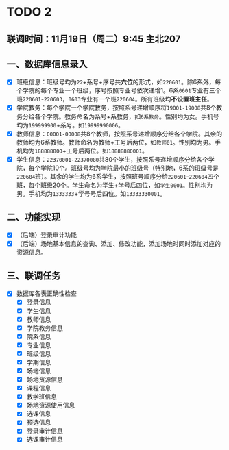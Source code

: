# TODO 2

## 联调时间：11月19日（周二）9:45 主北207

## 一、数据库信息录入

- [x] 班级信息：班级号均为`22`+系号+序号共**六位**的形式，如`220601`。除6系外，每个学院的每个专业一个班级，序号按照专业号依次递增1。6系`0601`专业有三个班`220601`-`220603`，`0603`专业有一个班`220604`。所有班级均**不设置班主任**。
- [x] 学院教务：每个学院一个学院教务，按照系号递增顺序将`19001-19008`共8个教务分给各个学院。教务命名为系号+系教务，如`6系教务`。性别均为女。手机号均为`199999900`+系号。如`19999990006`。
- [x] 教师信息：`00001-00008`共8个教师，按照系号递增顺序分给各个学院。其余的教师均为6系教师。教师命名为教师+工号后两位，如`教师01`。性别均为男。手机均为`188888800`+工号后两位。如`18888880001`。
- [x] 学生信息：`22370001-22370080`共80个学生，按照系号递增顺序分给各个学院，每个学院10个。班级号均为学院最小的班级号（特别地，6系的班级号是`220604`班）。其余的学生均为6系学生，按照班号顺序分给`220601`-`220604`四个班，每个班级20个。学生命名为学生+学号后四位，如`学生0001`。性别均为男。手机均为`1333333`+学号号后四位。如`13333330001`。

## 二、功能实现

- [x] （后端）登录审计功能
- [x] （后端）场地基本信息的查询、添加、修改功能，添加场地时同时添加对应的资源信息。

## 三、联调任务

- [x] 数据库各表正确性检查
  - [x] 登录信息
  - [x] 学生信息
  - [x] 教师信息
  - [x] 学院教务信息
  - [x] 院系信息
  - [x] 专业信息
  - [x] 班级信息
  - [x] 学期信息
  - [x] 场地信息
  - [x] 场地资源信息
  - [x] 课程信息
  - [x] 教学班信息
  - [x] 场地资源使用信息
  - [x] 选课信息
  - [x] 预选信息
  - [x] 登录审计信息
  - [x] 选课审计信息